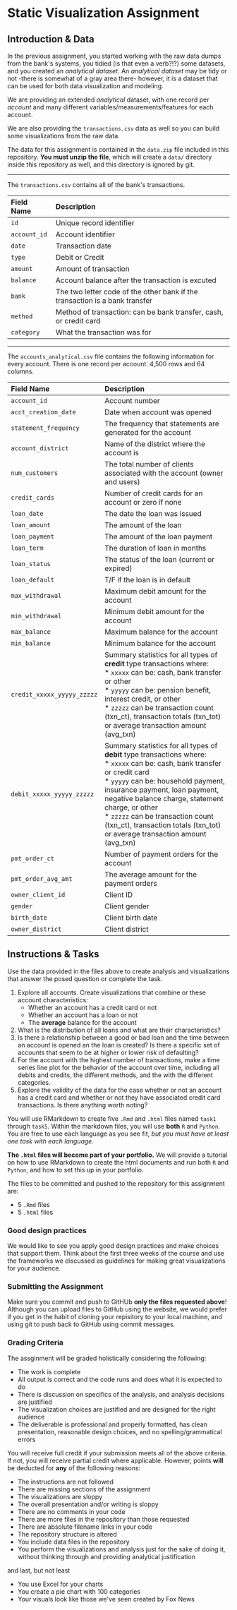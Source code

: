 # Static Visualization Assignment

## Introduction & Data

In the previous assignment, you started working with the raw data dumps from the bank's systems, you tidied (is that even a verb?!?) some datasets, and you created an _analytical dataset_. An _analytical dataset_ may be tidy or not -there is somewhat of a gray area there- however, it is a dataset that can be used for both data visualization and modeling.

We are providing an extended _analytical_ dataset, with one record per _account_ and many different variables/measurements/features for each account.

We are also providing the `transactions.csv` data as well so you can build some visualizations from the raw data.

The data for this assignment is contained in the `data.zip` file included in this repository. **You must unzip the file**, which will create a `data/` directory inside this repository as well, and this directory is ignored by git. 

---

The `transactions.csv` contains all of the bank's transactions.

| Field Name | Description |
|:-----------|:------------|
| `id`| Unique record identifier |
| `account_id` | Account identifier | 
| `date` | Transaction date |
| `type` | Debit or Credit |
| `amount` | Amount of transaction |
| `balance` | Account balance after the transaction is excuted
| `bank` | The two letter code of the other bank if the transaction is a bank transfer | `account` | The account number of the other bank if the transaction is a bank transfer |
| `method` | Method of transaction: can be bank transfer, cash, or credit card | 
| `category` | What the transaction was for |

---

The `accounts_analytical.csv` file contains the following information for every account. There is one record per account. 4,500 rows and 64 columns.

|Field Name                                      |Description ||:-----------------------------------------------|:-----------||`account_id`                                    | Account number           ||`acct_creation_date`                            | Date when account was opened           ||`statement_frequency`                           | The frequency that statements are generated for the account
|`account_district`                              | Name of the district where the account is           ||`num_customers`                                 | The total number of clients associated with the account (owner and users) |
|`credit_cards`                                  | Number of credit cards for an account or zero if none           ||`loan_date`                                     | The date the loan was issued           ||`loan_amount`                                   | The amount of the loan           ||`loan_payment`                                  | The amount of the loan payment           ||`loan_term`                                     | The duration of loan in months           ||`loan_status`                                   | The status of the loan (current or expired)           ||`loan_default`                                  | T/F if the loan is in default           ||`max_withdrawal`                                | Maximum debit amount for the account           ||`min_withdrawal`                                | Minimum debit amount for the account           ||`max_balance`                                   | Maximum balance for the account           ||`min_balance`                                   | Minimum balance for the account           ||`credit_xxxxx_yyyyy_zzzzz`             | Summary statistics for all types of **credit** type transactions where: <br/> * `xxxxx` can be: cash, bank transfer or other <br/> * `yyyyy` can be: pension benefit, interest credit, or other <br/> * `zzzzz` can be transaction count (txn\_ct), transaction totals (txn\_tot) or average transaction amount (avg_txn) ||`debit_xxxxx_yyyyy_zzzzz`             | Summary statistics for all types of **debit** type transactions where: <br/> * `xxxxx` can be: cash, bank transfer or credit card <br/> * `yyyyy` can be: household payment, insurance payment, loan payment, negative balance charge, statement charge, or other <br/> * `zzzzz` can be transaction count (txn\_ct), transaction totals (txn\_tot) or average transaction amount (avg_txn)           ||`pmt_order_ct`                                  | Number of payment orders for the account           ||`pmt_order_avg_amt`                             | The average amount for the payment orders           ||`owner_client_id`                               | Client ID           ||`gender`                                        | Client gender           ||`birth_date`                                    | Client birth date           ||`owner_district`                                | Client district           |


## Instructions & Tasks 

Use the data provided in the files above to create analysis and visualizations that answer the posed question or complete the task.

1. Explore all accounts. Create visualizations that combine or these account characteristics:
	* Whether an account has a credit card or not
	* Whether an account has a loan or not
	* The **average** balance for the account
1. What is the distribution of all loans and what are their characteristics?
1. Is there a relationship between a good or bad loan and the time between an account is opened an the loan is created? Is there a specific set of accounts that seem to be at higher or lower risk of defaulting?
1. For the account with the highest number of transactions, make a time series line plot for the behavior of the account over time, including all debits and credits, the different methods, and the with the different categories.
1. Explore the validity of the data for the case whether or not an account has a credit card and whether or not they have associated credit card transactions. Is there anything worth noting?

 
You will use RMarkdown to create five `.Rmd` and `.html` files named `task1` through `task5`. Within the markdown files, you will use **both** `R` and `Python`. You are free to use each language as you see fit, _but you must have at least one task with each language._

**The `.html` files will become part of your portfolio.** We will provide a tutorial on how to use RMarkdown to create the html documents and run both `R` and `Python`, and how to set this up in your portfolio.

The files to be committed and pushed to the repository for this assignment are:

* 5 `.Rmd` files
* 5 `.html` files

### Good design practices

We would like to see you apply good design practices and make choices that support them. Think about the first three weeks of the course and use the frameworks we discussed as guidelines for making great visualizations for your audience. 

### Submitting the Assignment

Make sure you commit and push to GitHUb **only the files requested above**! Although you can upload files to GitHub using the website, we would prefer if you get in the habit of cloning your repisitory to your local machine, and using git to push back to GitHub using commit messages. 

### Grading Criteria

The assginment will be graded holistically considering the following:

* The work is complete
* All output is correct and the code runs and does what it is expected to do
* There is discussion on specifics of the analysis, and analysis decisions are justified
* The visualization choices are justified and are designed for the right audience
* The deliverable is professional and properly formatted, has clean presentation, reasonable design choices, and no spelling/grammatical errors

You will receive full credit if your submission meets all of the above criteria. If not, you will receive partial credit where applicable. However, points **will** be deducted for **any** of the following reasons:

- The instructions are not followed
- There are missing sections of the assignment
- The visualizations are sloppy
- The overall presentation and/or writing is sloppy
- There are no comments in your code
- There are more files in the repository than those requested
- There are absolute filename links in your code
- The repository structure is altered
- You include data files in the repository
- You perform the visualizations and analysis just for the sake of doing it, without thinking through and providing analytical justification

and last, but not least

- You use Excel for your charts
- You create a pie chart with 100 categories
- Your visuals look like those we've seen created by Fox News






